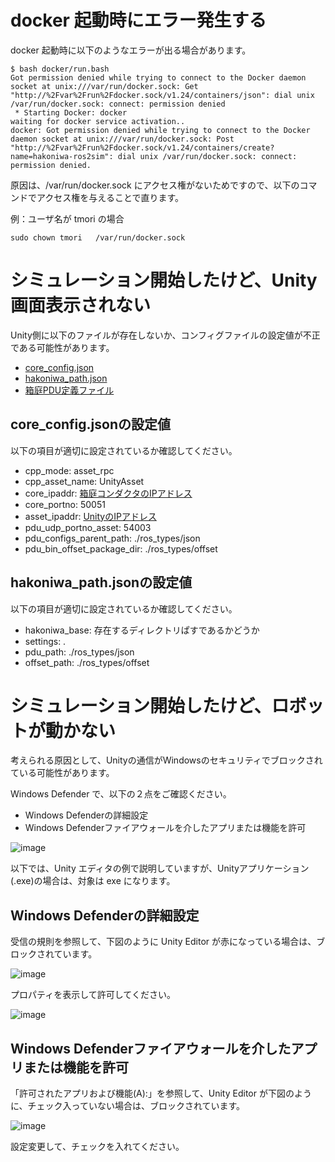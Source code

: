 # docker 起動時にエラー発生する

docker 起動時に以下のようなエラーが出る場合があります。

```
$ bash docker/run.bash
Got permission denied while trying to connect to the Docker daemon socket at unix:///var/run/docker.sock: Get "http://%2Fvar%2Frun%2Fdocker.sock/v1.24/containers/json": dial unix /var/run/docker.sock: connect: permission denied
 * Starting Docker: docker                                                                                              waiting for docker service activation..
docker: Got permission denied while trying to connect to the Docker daemon socket at unix:///var/run/docker.sock: Post "http://%2Fvar%2Frun%2Fdocker.sock/v1.24/containers/create?name=hakoniwa-ros2sim": dial unix /var/run/docker.sock: connect: permission denied.
```

原因は、/var/run/docker.sock にアクセス権がないためですので、以下のコマンドでアクセス権を与えることで直ります。

例：ユーザ名が tmori の場合

```
sudo chown tmori   /var/run/docker.sock
```

# シミュレーション開始したけど、Unity画面表示されない

Unity側に以下のファイルが存在しないか、コンフィグファイルの設定値が不正である可能性があります。

* [core_config.json](https://github.com/toppers/hakoniwa-document/blob/main/architecture/assets/README-unity.md#%E7%AE%B1%E5%BA%AD%E3%82%B3%E3%83%B3%E3%83%95%E3%82%A3%E3%82%B0%E3%83%95%E3%82%A1%E3%82%A4%E3%83%AB%E5%85%A5%E5%8A%9Bcore_configjson)
* [hakoniwa_path.json](https://github.com/toppers/hakoniwa-document/blob/main/architecture/assets/README-unity.md#%E7%AE%B1%E5%BA%AD%E3%82%B3%E3%83%B3%E3%83%95%E3%82%A3%E3%82%B0%E3%83%95%E3%82%A1%E3%82%A4%E3%83%AB%E5%85%A5%E5%8A%9Bhakoniwa_pathjson)
* [箱庭PDU定義ファイル](https://github.com/toppers/hakoniwa-document/blob/main/architecture/assets/README-unity.md#%E7%AE%B1%E5%BA%ADpdu%E5%AE%9A%E7%BE%A9%E3%83%95%E3%82%A1%E3%82%A4%E3%83%AB%E5%85%A5%E5%8A%9B)

## core_config.jsonの設定値

以下の項目が適切に設定されているか確認してください。

* cpp_mode: asset_rpc
* cpp_asset_name: UnityAsset
* core_ipaddr: [箱庭コンダクタのIPアドレス](https://github.com/toppers/hakoniwa-document/blob/main/architecture/examples/README-win.md#%E7%AE%B1%E5%BA%AD%E3%82%B3%E3%83%B3%E3%83%80%E3%82%AF%E3%82%BF%E3%81%AEip%E3%82%A2%E3%83%89%E3%83%AC%E3%82%B9addr1)
* core_portno: 50051
* asset_ipaddr: [UnityのIPアドレス](https://github.com/toppers/hakoniwa-document/blob/main/architecture/examples/README-win.md#unity%E3%81%AEip%E3%82%A2%E3%83%89%E3%83%AC%E3%82%B9addr2)
* pdu_udp_portno_asset: 54003
* pdu_configs_parent_path: ./ros_types/json
* pdu_bin_offset_package_dir: ./ros_types/offset

## hakoniwa_path.jsonの設定値

以下の項目が適切に設定されているか確認してください。

* hakoniwa_base: 存在するディレクトリぱすであるかどうか
* settings: .
* pdu_path: ./ros_types/json
* offset_path: ./ros_types/offset


# シミュレーション開始したけど、ロボットが動かない

考えられる原因として、Unityの通信がWindowsのセキュリティでブロックされている可能性があります。

Windows Defender で、以下の２点をご確認ください。

* Windows Defenderの詳細設定
* Windows Defenderファイアウォールを介したアプリまたは機能を許可

![image](https://github.com/toppers/hakoniwa-document/assets/164193/a1391548-bb19-4bc3-bdca-234fe9cfccc2)


以下では、Unity エディタの例で説明していますが、Unityアプリケーション(.exe)の場合は、対象は exe になります。

## Windows Defenderの詳細設定

受信の規則を参照して、下図のように Unity Editor が赤になっている場合は、ブロックされています。

![image](https://github.com/toppers/hakoniwa-document/assets/164193/c9508004-bf11-49f2-9720-9ff430bab95a)

プロパティを表示して許可してください。

![image](https://github.com/toppers/hakoniwa-document/assets/164193/692dd3ad-3c7d-46d7-b24c-418e09f1d318)

## Windows Defenderファイアウォールを介したアプリまたは機能を許可

「許可されたアプリおよび機能(A):」を参照して、Unity Editor が下図のように、チェック入っていない場合は、ブロックされています。

![image](https://github.com/toppers/hakoniwa-document/assets/164193/1a5d1e5a-015a-4948-bef4-50c6979d80e1)

設定変更して、チェックを入れてください。
